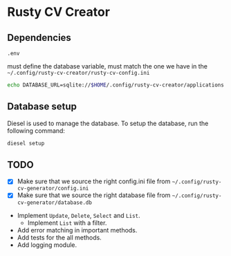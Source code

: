 # Rusty CV Creator

## Dependencies

`.env`

must define the database variable, must match the one we have in the ` ~/.config/rusty-cv-creator/rusty-cv-config.ini`

```sh
echo DATABASE_URL=sqlite://$HOME/.config/rusty-cv-creator/applications.db > .env
```

## Database setup

Diesel is used to manage the database. To setup the database, run the following command:

```sh
diesel setup
```

## TODO

- [x] Make sure that we source the right config.ini file from `~/.config/rusty-cv-generator/config.ini`
- [x] Make sure that we source the right database file from `~/.config/rusty-cv-generator/database.db`
- Implement `Update`, `Delete`, `Select` and `List`.
  - Implement `List` with a filter.
- Add error matching in important methods.
- Add tests for the all methods.
- Add logging module.

